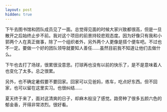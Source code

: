 ```yaml
---
layout: post
hidden: true
---
```

下午去图书馆和团队成员见了一面。总觉得见面的时候大家兴致都很高，但是一旦散开之后始终止步不前。我对这个项目的前景持较悲观态度。因为好像只有我和小郭两个人在真正做事，除了一个组织者外，另外两个人更像是搭个便车吧。不过也不一定。要做一个好的团队领导就要知人善任……虽然目前我不知道让他们去做什么。

下午也去打了场球，很累很没意思。打球再也没有以前的快乐了，是不是意味着人也变化了太多。总之很累。

另外，也不确定暑假要不要回家。回家可以见爸妈，练车，吃点好东西。但不回家，也可以留在这里实习。也很纠结……

夏天终于来了，面对这清爽的日子，却麻木般没了感觉。路旁种了很多五颜六色的郁金香，开得非常浓烈。很好看。